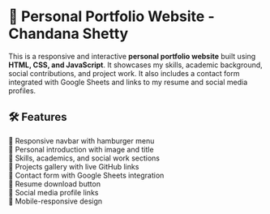 # 💼 Personal Portfolio Website - Chandana Shetty

This is a responsive and interactive **personal portfolio website** built using **HTML, CSS, and JavaScript**. It showcases my skills, academic background, social contributions, and project work. It also includes a contact form integrated with Google Sheets and links to my resume and social media profiles.

## 🛠️ Features

  🔹 Responsive navbar with hamburger menu
  <br>
  🔹 Personal introduction with image and title
  <br>
  🔹 Skills, academics, and social work sections
  <br>
  🔹 Projects gallery with live GitHub links
  <br>
  🔹 Contact form with Google Sheets integration
  <br>
  🔹 Resume download button
  <br>
  🔹 Social media profile links
  <br>
  🔹 Mobile-responsive design
